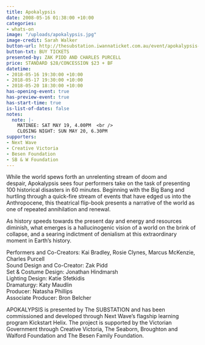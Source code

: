 ```yaml
---
title: Apokalypsis
date: 2008-05-16 01:38:00 +10:00
categories:
- whats-on
image: "/uploads/apokalypsis.jpg"
image-credit: Sarah Walker
button-url: http://thesubstation.iwannaticket.com.au/event/apokalypsis-MTQzNzQ
button-txt: BUY TICKETS
presented-by: ZAK PIDD AND CHARLES PURCELL
price: STANDARD $28/CONCESSION $23 + BF
datetime:
- 2018-05-16 19:30:00 +10:00
- 2018-05-17 19:30:00 +10:00
- 2018-05-20 18:30:00 +10:00
has-opening-event: true
has-preview-event: true
has-start-time: true
is-list-of-dates: false
notes:
  note: |-
    MATINEE: SAT MAY 19, 4.00PM  <br />
    CLOSING NIGHT: SUN MAY 20, 6.30PM
supporters:
- Next Wave
- Creative Victoria
- Besen Foundation
- SB & W Foundation
---
```


While the world spews forth an unrelenting stream of doom and despair, Apokalypsis sees four performers take on the task of presenting 100 historical disasters in 60 minutes. Beginning with the Big Bang and hurtling through a quick-fire stream of events that have edged us into the Anthropocene, this theatrical flip-book presents a narrative of the world as one of repeated annihilation and renewal.

As history speeds towards the present day and energy and resources diminish, what emerges is a hallucinogenic vision of a world on the brink of collapse, and a searing indictment of denialism at this extraordinary moment in Earth’s history.

Performers and Co-Creators: Kai Bradley, Rosie Clynes, Marcus McKenzie, Charles Purcell <br>
Sound Design and Co-Creator: Zak Pidd <br>
Set & Costume Design: Jonathan Hindmarsh <br>
Lighting Design: Katie Sfetkidis <br>
Dramaturgy: Katy Maudlin <br>
Producer: Natasha Phillips <br>
Associate Producer: Bron Belcher <br> 

APOKALYPSIS is presented by The SUBSTATION and has been commissioned and developed through Next Wave’s flagship learning program Kickstart Helix. The project is supported by the Victorian Government through Creative Victoria, The Seaborn, Broughton and Walford Foundation and The Besen Family Foundation.